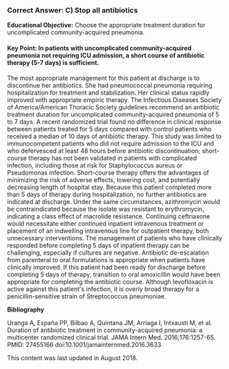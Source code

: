
### Correct Answer: C) Stop all antibiotics 

**Educational Objective:** Choose the appropriate treatment duration for uncomplicated community-acquired pneumonia.

#### **Key Point:** In patients with uncomplicated community-acquired pneumonia not requiring ICU admission, a short course of antibiotic therapy (5-7 days) is sufficient.

The most appropriate management for this patient at discharge is to discontinue her antibiotics. She had pneumococcal pneumonia requiring hospitalization for treatment and stabilization. Her clinical status rapidly improved with appropriate empiric therapy. The Infectious Diseases Society of America/American Thoracic Society guidelines recommend an antibiotic treatment duration for uncomplicated community-acquired pneumonia of 5 to 7 days. A recent randomized trial found no difference in clinical response between patients treated for 5 days compared with control patients who received a median of 10 days of antibiotic therapy. This study was limited to immunocompetent patients who did not require admission to the ICU and who defervesced at least 48 hours before antibiotic discontinuation; short-course therapy has not been validated in patients with complicated infection, including those at risk for Staphylococcus aureus or Pseudomonas infection. Short-course therapy offers the advantages of minimizing the risk of adverse effects, lowering cost, and potentially decreasing length of hospital stay. Because this patient completed more than 5 days of therapy during hospitalization, no further antibiotics are indicated at discharge.
Under the same circumstances, azithromycin would be contraindicated because the isolate was resistant to erythromycin, indicating a class effect of macrolide resistance.
Continuing ceftriaxone would necessitate either continued inpatient intravenous treatment or placement of an indwelling intravenous line for outpatient therapy, both unnecessary interventions.
The management of patients who have clinically responded before completing 5 days of inpatient therapy can be challenging, especially if cultures are negative. Antibiotic de-escalation from parenteral to oral formulations is appropriate when patients have clinically improved. If this patient had been ready for discharge before completing 5 days of therapy, transition to oral amoxicillin would have been appropriate for completing the antibiotic course.
Although levofloxacin is active against this patient's infection, it is overly broad therapy for a penicillin-sensitive strain of Streptococcus pneumoniae.

**Bibliography**

Uranga A, España PP, Bilbao A, Quintana JM, Arriaga I, Intxausti M, et al. Duration of antibiotic treatment in community-acquired pneumonia: a multicenter randomized clinical trial. JAMA Intern Med. 2016;176:1257-65. PMID: 27455166 doi:10.1001/jamainternmed.2016.3633

This content was last updated in August 2018.